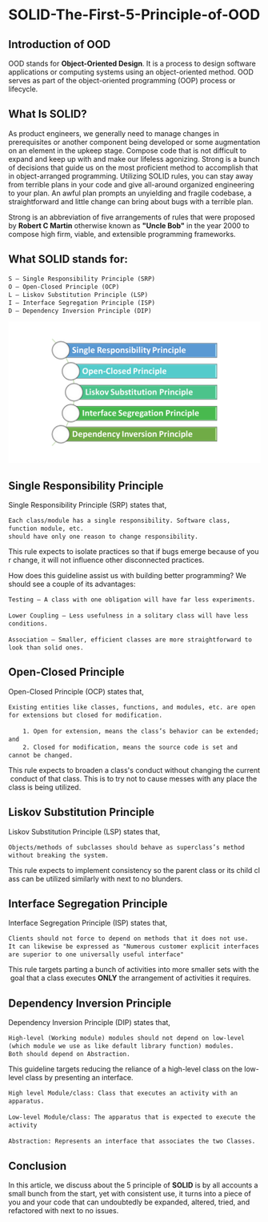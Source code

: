# SOLID-The-First-5-Principle-of-OOD

 
## Introduction of OOD
OOD stands for **Object-Oriented Design**. It is a process to design software applications or computing systems using an object-oriented method. OOD serves as part of the object-oriented programming (OOP) process or lifecycle.

## What Is SOLID?
As product engineers, we generally need to manage changes in prerequisites or another component being developed or some augmentation on an element in the upkeep stage. Compose code that is not difficult to expand and keep up with and make our lifeless agonizing. Strong is a bunch of decisions that guide us on the most proficient method to accomplish that in object-arranged programming. Utilizing SOLID rules, you can stay away from terrible plans in your code and give all-around organized engineering to your plan. An awful plan prompts an unyielding and fragile codebase, a straightforward and little change can bring about bugs with a terrible plan.


Strong is an abbreviation of five arrangements of rules that were proposed by **Robert C Martin** otherwise known as **"Uncle Bob"** in the year 2000 to compose high firm, viable, and extensible programming frameworks.

## What SOLID stands for:
    S – Single Responsibility Principle (SRP)
    O – Open-Closed Principle (OCP)
    L – Liskov Substitution Principle (LSP)
    I – Interface Segregation Principle (ISP)
    D – Dependency Inversion Principle (DIP)

![Image 1](https://github.com/promaafia/SOLID-The-First-5-Principle-of-OOD/blob/master/Image/1.PNG)

## Single Responsibility Principle
Single Responsibility Principle (SRP) states that,
    
    Each class/module has a single responsibility. Software class, function module, etc. 
    should have only one reason to change responsibility.

This rule expects to isolate practices so that if bugs emerge because of your change, it will not influence other disconnected practices. 

How does this guideline assist us with building better programming? We should see a couple of its advantages: 

    Testing – A class with one obligation will have far less experiments. 

    Lower Coupling – Less usefulness in a solitary class will have less conditions. 
   
    Association – Smaller, efficient classes are more straightforward to look than solid ones.

## Open-Closed Principle
Open-Closed Principle (OCP) states that,

    Existing entities like classes, functions, and modules, etc. are open for extensions but closed for modification.
       
        1. Open for extension, means the class’s behavior can be extended; and
        2. Closed for modification, means the source code is set and cannot be changed.

This rule expects to broaden a class's conduct without changing the current conduct of that class. This is to try not to cause messes with any place the class is being utilized. 

## Liskov Substitution Principle
Liskov Substitution Principle (LSP) states that,
    
    Objects/methods of subclasses should behave as superclass’s method without breaking the system.

This rule expects to implement consistency so the parent class or its child class can be utilized similarly with next to no blunders. 

## Interface Segregation Principle
Interface Segregation Principle (ISP) states that,

    Clients should not force to depend on methods that it does not use. 
    It can likewise be expressed as "Numerous customer explicit interfaces are superior to one universally useful interface"

This rule targets parting a bunch of activities into more smaller sets with the goal that a class executes **ONLY** the arrangement of activities it requires.

## Dependency Inversion Principle
Dependency Inversion Principle (DIP) states that,

    High-level (Working module) modules should not depend on low-level 
    (which module we use as like default library function) modules. 
    Both should depend on Abstraction.

This guideline targets reducing the reliance of a high-level class on the low-level class by presenting an interface.
    
    High level Module/class: Class that executes an activity with an apparatus. 

    Low-level Module/class: The apparatus that is expected to execute the activity 

    Abstraction: Represents an interface that associates the two Classes.

## Conclusion
In this article, we discuss about the 5 principle of **SOLID** is by all accounts a small bunch from the start, yet with consistent use, it turns into a piece of you and your code that can undoubtedly be expanded, altered, tried, and refactored with next to no issues.


